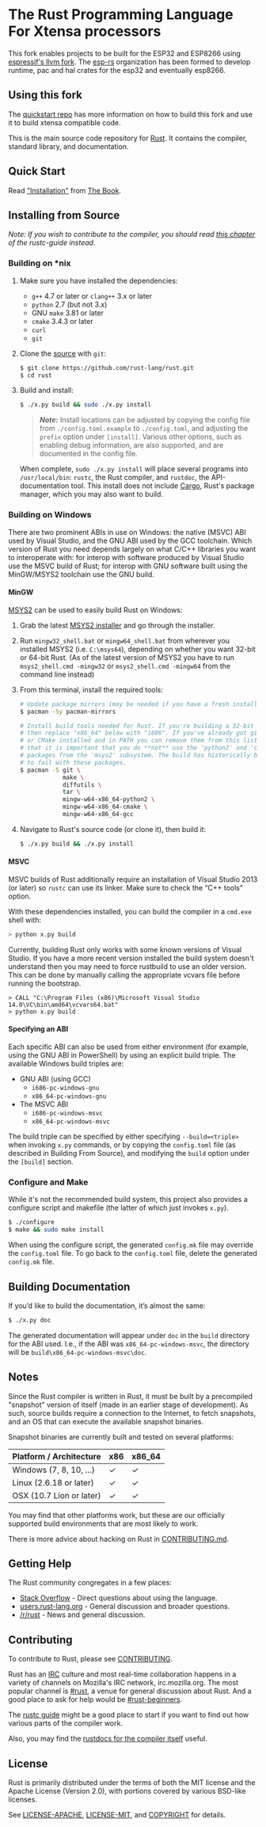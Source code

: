 # The Rust Programming Language For Xtensa processors

This fork enables projects to be built for the ESP32 and ESP8266 using [espressif's llvm fork](https://github.com/espressif/llvm-xtensa). The [esp-rs](https://github.com/esp-rs) organization has been formed to develop runtime, pac and hal crates for the esp32 and eventually esp8266.

## Using this fork

The [quickstart repo](https://github.com/MabezDev/xtensa-rust-quickstart) has more information on how to build this fork and use it to build xtensa compatible code.

This is the main source code repository for [Rust]. It contains the compiler,
standard library, and documentation.

[Rust]: https://www.rust-lang.org

## Quick Start
[quick-start]: #quick-start

Read ["Installation"] from [The Book].

["Installation"]: https://doc.rust-lang.org/book/ch01-01-installation.html
[The Book]: https://doc.rust-lang.org/book/index.html

## Installing from Source
[building-from-source]: #building-from-source

_Note: If you wish to contribute to the compiler, you should read
[this chapter](https://rust-lang.github.io/rustc-guide/how-to-build-and-run.html)
of the rustc-guide instead._

### Building on *nix
1. Make sure you have installed the dependencies:

   * `g++` 4.7 or later or `clang++` 3.x or later
   * `python` 2.7 (but not 3.x)
   * GNU `make` 3.81 or later
   * `cmake` 3.4.3 or later
   * `curl`
   * `git`

2. Clone the [source] with `git`:

   ```sh
   $ git clone https://github.com/rust-lang/rust.git
   $ cd rust
   ```

[source]: https://github.com/rust-lang/rust

3. Build and install:

    ```sh
    $ ./x.py build && sudo ./x.py install
    ```

    > ***Note:*** Install locations can be adjusted by copying the config file
    > from `./config.toml.example` to `./config.toml`, and
    > adjusting the `prefix` option under `[install]`. Various other options, such
    > as enabling debug information, are also supported, and are documented in
    > the config file.

    When complete, `sudo ./x.py install` will place several programs into
    `/usr/local/bin`: `rustc`, the Rust compiler, and `rustdoc`, the
    API-documentation tool. This install does not include [Cargo],
    Rust's package manager, which you may also want to build.

[Cargo]: https://github.com/rust-lang/cargo

### Building on Windows
[building-on-windows]: #building-on-windows

There are two prominent ABIs in use on Windows: the native (MSVC) ABI used by
Visual Studio, and the GNU ABI used by the GCC toolchain. Which version of Rust
you need depends largely on what C/C++ libraries you want to interoperate with:
for interop with software produced by Visual Studio use the MSVC build of Rust;
for interop with GNU software built using the MinGW/MSYS2 toolchain use the GNU
build.

#### MinGW
[windows-mingw]: #windows-mingw

[MSYS2][msys2] can be used to easily build Rust on Windows:

[msys2]: https://msys2.github.io/

1. Grab the latest [MSYS2 installer][msys2] and go through the installer.

2. Run `mingw32_shell.bat` or `mingw64_shell.bat` from wherever you installed
   MSYS2 (i.e. `C:\msys64`), depending on whether you want 32-bit or 64-bit
   Rust. (As of the latest version of MSYS2 you have to run `msys2_shell.cmd
   -mingw32` or `msys2_shell.cmd -mingw64` from the command line instead)

3. From this terminal, install the required tools:

   ```sh
   # Update package mirrors (may be needed if you have a fresh install of MSYS2)
   $ pacman -Sy pacman-mirrors

   # Install build tools needed for Rust. If you're building a 32-bit compiler,
   # then replace "x86_64" below with "i686". If you've already got git, python,
   # or CMake installed and in PATH you can remove them from this list. Note
   # that it is important that you do **not** use the 'python2' and 'cmake'
   # packages from the 'msys2' subsystem. The build has historically been known
   # to fail with these packages.
   $ pacman -S git \
               make \
               diffutils \
               tar \
               mingw-w64-x86_64-python2 \
               mingw-w64-x86_64-cmake \
               mingw-w64-x86_64-gcc
   ```

4. Navigate to Rust's source code (or clone it), then build it:

   ```sh
   $ ./x.py build && ./x.py install
   ```

#### MSVC
[windows-msvc]: #windows-msvc

MSVC builds of Rust additionally require an installation of Visual Studio 2013
(or later) so `rustc` can use its linker. Make sure to check the “C++ tools”
option.

With these dependencies installed, you can build the compiler in a `cmd.exe`
shell with:

```sh
> python x.py build
```

Currently, building Rust only works with some known versions of Visual Studio. If
you have a more recent version installed the build system doesn't understand
then you may need to force rustbuild to use an older version. This can be done
by manually calling the appropriate vcvars file before running the bootstrap.

```batch
> CALL "C:\Program Files (x86)\Microsoft Visual Studio 14.0\VC\bin\amd64\vcvars64.bat"
> python x.py build
```

#### Specifying an ABI
[specifying-an-abi]: #specifying-an-abi

Each specific ABI can also be used from either environment (for example, using
the GNU ABI in PowerShell) by using an explicit build triple. The available
Windows build triples are:
- GNU ABI (using GCC)
    - `i686-pc-windows-gnu`
    - `x86_64-pc-windows-gnu`
- The MSVC ABI
    - `i686-pc-windows-msvc`
    - `x86_64-pc-windows-msvc`

The build triple can be specified by either specifying `--build=<triple>` when
invoking `x.py` commands, or by copying the `config.toml` file (as described
in Building From Source), and modifying the `build` option under the `[build]`
section.

### Configure and Make
[configure-and-make]: #configure-and-make

While it's not the recommended build system, this project also provides a
configure script and makefile (the latter of which just invokes `x.py`).

```sh
$ ./configure
$ make && sudo make install
```

When using the configure script, the generated `config.mk` file may override the
`config.toml` file. To go back to the `config.toml` file, delete the generated
`config.mk` file.

## Building Documentation
[building-documentation]: #building-documentation

If you’d like to build the documentation, it’s almost the same:

```sh
$ ./x.py doc
```

The generated documentation will appear under `doc` in the `build` directory for
the ABI used. I.e., if the ABI was `x86_64-pc-windows-msvc`, the directory will be
`build\x86_64-pc-windows-msvc\doc`.

## Notes
[notes]: #notes

Since the Rust compiler is written in Rust, it must be built by a
precompiled "snapshot" version of itself (made in an earlier stage of
development). As such, source builds require a connection to the Internet, to
fetch snapshots, and an OS that can execute the available snapshot binaries.

Snapshot binaries are currently built and tested on several platforms:

| Platform / Architecture  | x86 | x86_64 |
|--------------------------|-----|--------|
| Windows (7, 8, 10, ...)  | ✓   | ✓      |
| Linux (2.6.18 or later)  | ✓   | ✓      |
| OSX (10.7 Lion or later) | ✓   | ✓      |

You may find that other platforms work, but these are our officially
supported build environments that are most likely to work.

There is more advice about hacking on Rust in [CONTRIBUTING.md].

[CONTRIBUTING.md]: https://github.com/rust-lang/rust/blob/master/CONTRIBUTING.md

## Getting Help
[getting-help]: #getting-help

The Rust community congregates in a few places:

* [Stack Overflow] - Direct questions about using the language.
* [users.rust-lang.org] - General discussion and broader questions.
* [/r/rust] - News and general discussion.

[Stack Overflow]: https://stackoverflow.com/questions/tagged/rust
[/r/rust]: https://reddit.com/r/rust
[users.rust-lang.org]: https://users.rust-lang.org/

## Contributing
[contributing]: #contributing

To contribute to Rust, please see [CONTRIBUTING](CONTRIBUTING.md).

Rust has an [IRC] culture and most real-time collaboration happens in a
variety of channels on Mozilla's IRC network, irc.mozilla.org. The
most popular channel is [#rust], a venue for general discussion about
Rust. And a good place to ask for help would be [#rust-beginners].

The [rustc guide] might be a good place to start if you want to find out how
various parts of the compiler work.

Also, you may find the [rustdocs for the compiler itself][rustdocs] useful.

[IRC]: https://en.wikipedia.org/wiki/Internet_Relay_Chat
[#rust]: irc://irc.mozilla.org/rust
[#rust-beginners]: irc://irc.mozilla.org/rust-beginners
[rustc guide]: https://rust-lang.github.io/rustc-guide/about-this-guide.html
[rustdocs]: https://doc.rust-lang.org/nightly/nightly-rustc/rustc/

## License
[license]: #license

Rust is primarily distributed under the terms of both the MIT license
and the Apache License (Version 2.0), with portions covered by various
BSD-like licenses.

See [LICENSE-APACHE](LICENSE-APACHE), [LICENSE-MIT](LICENSE-MIT), and
[COPYRIGHT](COPYRIGHT) for details.
